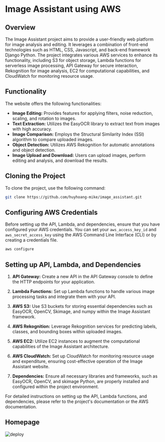 # Image Assistant using AWS

## Overview

The Image Assistant project aims to provide a user-friendly web platform for image analysis and editing. It leverages a combination of front-end technologies such as HTML, CSS, Javascript, and back-end framework Django Python. The project integrates various AWS services to enhance its functionality, including S3 for object storage, Lambda functions for serverless image processing, API Gateway for secure interaction, Rekognition for image analysis, EC2 for computational capabilities, and CloudWatch for monitoring resource usage.

## Functionality

The website offers the following functionalities:
- **Image Editing:** Provides features for applying filters, noise reduction, scaling, and rotation to images.
- **Text Extraction:** Utilizes the EasyOCR library to extract text from images with high accuracy.
- **Image Comparison:** Employs the Structural Similarity Index (SSI) algorithm to compare uploaded images.
- **Object Detection:** Utilizes AWS Rekognition for automatic annotations and object detection.
- **Image Upload and Download:** Users can upload images, perform editing and analysis, and download the results.

## Cloning the Project

To clone the project, use the following command:
```bash
git clone https://github.com/huyhoang-mike/image_assistant.git
```
## Configuring AWS Credentials

Before setting up the API, Lambda, and dependencies, ensure that you have configured your AWS credentials. You can set your `aws_access_key_id` and `aws_secret_access_key` using the AWS Command Line Interface (CLI) or by creating a credentials file.

```bash
aws configure
```

## Setting up API, Lambda, and Dependencies

1. **API Gateway:** Create a new API in the API Gateway console to define the HTTP endpoints for your application.

2. **Lambda Functions:** Set up Lambda functions to handle various image processing tasks and integrate them with your API.

3. **AWS S3:** Use S3 buckets for storing essential dependencies such as EasyOCR, OpenCV, Skimage, and numpy within the Image Assistant framework.

4. **AWS Rekognition:** Leverage Rekognition services for predicting labels, classes, and bounding boxes within uploaded images.

5. **AWS EC2:** Utilize EC2 instances to augment the computational capabilities of the Image Assistant architecture.

6. **AWS CloudWatch:** Set up CloudWatch for monitoring resource usage and expenditure, ensuring cost-effective operation of the Image Assistant website.

7. **Dependencies:** Ensure all necessary libraries and frameworks, such as EasyOCR, OpenCV, and skimage Python, are properly installed and configured within the project environment.

For detailed instructions on setting up the API, Lambda functions, and dependencies, please refer to the project's documentation or the AWS documentation.

## Homepage
![deploy](https://github.com/huyhoang-mike/Image-Assistant/assets/109945762/ea6cd74e-9c59-48d8-8207-7b8d77d67c17)

